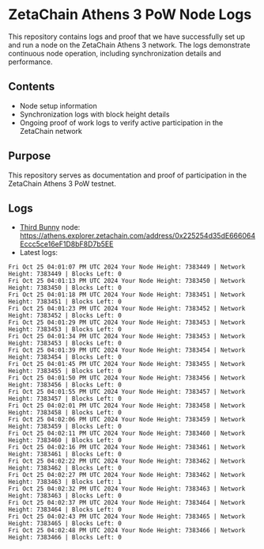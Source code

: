 # ZetaChain Athens 3 PoW Node Logs
This repository contains logs and proof that we have successfully set up and run a node on the ZetaChain Athens 3 network. The logs demonstrate continuous node operation, including synchronization details and performance.

## Contents
- Node setup information
- Synchronization logs with block height details
- Ongoing proof of work logs to verify active participation in the ZetaChain network

## Purpose
This repository serves as documentation and proof of participation in the ZetaChain Athens 3 PoW testnet.

## Logs

- [Third Bunny](https://thirdbunny.xyz/) node: https://athens.explorer.zetachain.com/address/0x225254d35dE666064Eccc5ce16eF1D8bF8D7b5EE
- Latest logs:
```
Fri Oct 25 04:01:07 PM UTC 2024 Your Node Height: 7383449 | Network Height: 7383449 | Blocks Left: 0
Fri Oct 25 04:01:13 PM UTC 2024 Your Node Height: 7383450 | Network Height: 7383450 | Blocks Left: 0
Fri Oct 25 04:01:18 PM UTC 2024 Your Node Height: 7383451 | Network Height: 7383451 | Blocks Left: 0
Fri Oct 25 04:01:23 PM UTC 2024 Your Node Height: 7383452 | Network Height: 7383452 | Blocks Left: 0
Fri Oct 25 04:01:29 PM UTC 2024 Your Node Height: 7383453 | Network Height: 7383453 | Blocks Left: 0
Fri Oct 25 04:01:34 PM UTC 2024 Your Node Height: 7383453 | Network Height: 7383453 | Blocks Left: 0
Fri Oct 25 04:01:39 PM UTC 2024 Your Node Height: 7383454 | Network Height: 7383454 | Blocks Left: 0
Fri Oct 25 04:01:45 PM UTC 2024 Your Node Height: 7383455 | Network Height: 7383455 | Blocks Left: 0
Fri Oct 25 04:01:50 PM UTC 2024 Your Node Height: 7383456 | Network Height: 7383456 | Blocks Left: 0
Fri Oct 25 04:01:55 PM UTC 2024 Your Node Height: 7383457 | Network Height: 7383457 | Blocks Left: 0
Fri Oct 25 04:02:01 PM UTC 2024 Your Node Height: 7383458 | Network Height: 7383458 | Blocks Left: 0
Fri Oct 25 04:02:06 PM UTC 2024 Your Node Height: 7383459 | Network Height: 7383459 | Blocks Left: 0
Fri Oct 25 04:02:11 PM UTC 2024 Your Node Height: 7383460 | Network Height: 7383460 | Blocks Left: 0
Fri Oct 25 04:02:16 PM UTC 2024 Your Node Height: 7383461 | Network Height: 7383461 | Blocks Left: 0
Fri Oct 25 04:02:22 PM UTC 2024 Your Node Height: 7383462 | Network Height: 7383462 | Blocks Left: 0
Fri Oct 25 04:02:27 PM UTC 2024 Your Node Height: 7383462 | Network Height: 7383463 | Blocks Left: 1
Fri Oct 25 04:02:32 PM UTC 2024 Your Node Height: 7383463 | Network Height: 7383463 | Blocks Left: 0
Fri Oct 25 04:02:37 PM UTC 2024 Your Node Height: 7383464 | Network Height: 7383464 | Blocks Left: 0
Fri Oct 25 04:02:43 PM UTC 2024 Your Node Height: 7383465 | Network Height: 7383465 | Blocks Left: 0
Fri Oct 25 04:02:48 PM UTC 2024 Your Node Height: 7383466 | Network Height: 7383466 | Blocks Left: 0
```
